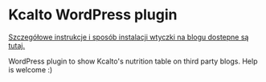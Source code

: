 # Kcalto WordPress plugin

[Szczegółowe instrukcje i sposób instalacji wtyczki na blogu dostepne są tutaj.](https://www.notion.so/Integracja-z-blogiem-wtyczka-WordPress-f7bf3ccdb669468091a3bff682f38e31)

WordPress plugin to show Kcalto's nutrition table on third party blogs. Help is welcome :)
